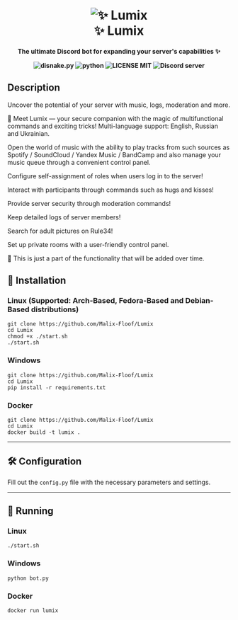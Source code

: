 <p align="light">
<h1 align="center">
  <br>
  <a><img src="https://media.discordapp.net/attachments/1052589926119641098/1221170136686268476/image.png?ex=66119a50&is=65ff2550&hm=5dfb1ab575c7bb9dfc41a5bdce129882c0d870d460abf7f7a1805dbffac1a4d4&=&format=webp&quality=lossless&width=1440&height=479" alt=" ✨ Lumix"></a>
  <br>
   ✨ Lumix
  <br>
</h1>
<h4 align="center">

  The ultimate Discord bot for expanding your server's capabilities ✨


  ![disnake.py](https://img.shields.io/badge/disnake-py-blue.svg)
  ![python](https://img.shields.io/badge/Python-3.11.7-3.11.8-blue)
  ![LICENSE MIT](https://img.shields.io/badge/license-MIT-green)
  ![Discord server](https://discord.com/api/guilds/1019681172940390430/widget.png)
</h4>


## Description
Uncover the potential of your server with music, logs, moderation and more.

🌟 Meet Lumix — your secure companion with the magic of multifunctional commands and exciting tricks!
Multi-language support: English, Russian and Ukrainian.

Open the world of music with the ability to play tracks from such sources as Spotify / SoundCloud / Yandex Music / BandCamp and also manage your music queue through a convenient control panel.

Configure self-assignment of roles when users log in to the server!

Interact with participants through commands such as hugs and kisses!

Provide server security through moderation commands!

Keep detailed logs of server members!

Search for adult pictures on Rule34!

Set up private rooms with a user-friendly control panel.

🌟 This is just a part of the functionality that will be added over time.

## 🔑 Installation
### Linux (Supported: Arch-Based, Fedora-Based and Debian-Based distributions)
```shell
git clone https://github.com/Malix-Floof/Lumix
cd Lumix
chmod +x ./start.sh
./start.sh
```
### Windows
```
git clone https://github.com/Malix-Floof/Lumix
cd Lumix
pip install -r requirements.txt
```
### Docker
```
git clone https://github.com/Malix-Floof/Lumix
cd Lumix
docker build -t lumix .
```
___


## 🛠 Configuration
Fill out the `config.py` file with the necessary parameters and settings.

___


## 🚀 Running
### Linux 
```shell
./start.sh
```
### Windows
```
python bot.py
```
### Docker
```
docker run lumix
```
